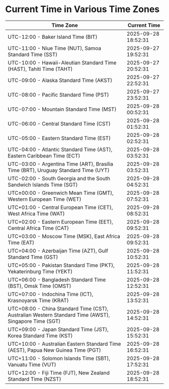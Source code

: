 # Current Time in Various Time Zones

| Time Zone | Current Time |
|-----------|--------------|
| UTC-12:00 - Baker Island Time (BIT) | 2025-09-28 18:52:31 |
| UTC-11:00 - Niue Time (NUT), Samoa Standard Time (SST) | 2025-09-27 19:52:31 |
| UTC-10:00 - Hawaii-Aleutian Standard Time (HAST), Tahiti Time (TAHT) | 2025-09-27 20:52:31 |
| UTC-09:00 - Alaska Standard Time (AKST) | 2025-09-27 22:52:31 |
| UTC-08:00 - Pacific Standard Time (PST) | 2025-09-27 23:52:31 |
| UTC-07:00 - Mountain Standard Time (MST) | 2025-09-28 00:52:31 |
| UTC-06:00 - Central Standard Time (CST) | 2025-09-28 01:52:31 |
| UTC-05:00 - Eastern Standard Time (EST) | 2025-09-28 02:52:31 |
| UTC-04:00 - Atlantic Standard Time (AST), Eastern Caribbean Time (ECT) | 2025-09-28 03:52:31 |
| UTC-03:00 - Argentina Time (ART), Brasília Time (BRT), Uruguay Standard Time (UYT) | 2025-09-28 03:52:31 |
| UTC-02:00 - South Georgia and the South Sandwich Islands Time (SGT) | 2025-09-28 04:52:31 |
| UTC±00:00 - Greenwich Mean Time (GMT), Western European Time (WET) | 2025-09-28 07:52:31 |
| UTC+01:00 - Central European Time (CET), West Africa Time (WAT) | 2025-09-28 08:52:31 |
| UTC+02:00 - Eastern European Time (EET), Central Africa Time (CAT) | 2025-09-28 09:52:31 |
| UTC+03:00 - Moscow Time (MSK), East Africa Time (EAT) | 2025-09-28 09:52:31 |
| UTC+04:00 - Azerbaijan Time (AZT), Gulf Standard Time (GST) | 2025-09-28 10:52:31 |
| UTC+05:00 - Pakistan Standard Time (PKT), Yekaterinburg Time (YEKT) | 2025-09-28 11:52:31 |
| UTC+06:00 - Bangladesh Standard Time (BST), Omsk Time (OMST) | 2025-09-28 12:52:31 |
| UTC+07:00 - Indochina Time (ICT), Krasnoyarsk Time (KRAT) | 2025-09-28 13:52:31 |
| UTC+08:00 - China Standard Time (CST), Australian Western Standard Time (AWST), Singapore Time (SGT) | 2025-09-28 14:52:31 |
| UTC+09:00 - Japan Standard Time (JST), Korea Standard Time (KST) | 2025-09-28 15:52:31 |
| UTC+10:00 - Australian Eastern Standard Time (AEST), Papua New Guinea Time (PGT) | 2025-09-28 16:52:31 |
| UTC+11:00 - Solomon Islands Time (SBT), Vanuatu Time (VUT) | 2025-09-28 17:52:31 |
| UTC+12:00 - Fiji Time (FJT), New Zealand Standard Time (NZST) | 2025-09-28 18:52:31 |
